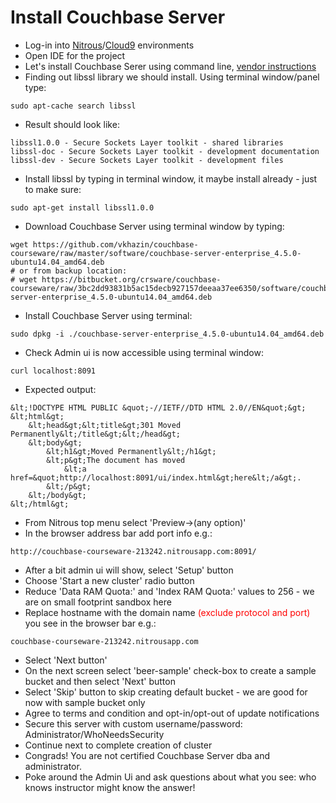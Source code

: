 # Install Couchbase Server #

* Log-in into <a href="http://nitrous.io" target="_blank">Nitrous</a>/<a href="http://c9.io" target="_blank">Cloud9</a> environments
* Open IDE for the project
* Let's install Couchbase Serer using command line, <a href="http://developer.couchbase.com/documentation/server/current/getting-started/installing.html" target="_blank">vendor instructions</a>    
* Finding out libssl library we should install. Using terminal window/panel type: 
```
sudo apt-cache search libssl 
```  
* Result should look like:
```
libssl1.0.0 - Secure Sockets Layer toolkit - shared libraries
libssl-doc - Secure Sockets Layer toolkit - development documentation
libssl-dev - Secure Sockets Layer toolkit - development files
```
  
* Install libssl by typing in terminal window, it maybe install already - just to make sure:
```
sudo apt-get install libssl1.0.0
```
  
* Download Couchbase Server using terminal window by typing:
```
wget https://github.com/vkhazin/couchbase-courseware/raw/master/software/couchbase-server-enterprise_4.5.0-ubuntu14.04_amd64.deb
# or from backup location:  
# wget https://bitbucket.org/crsware/couchbase-courseware/raw/3bc2dd93831b5ac15decb927157deeaa37ee6350/software/couchbase-server-enterprise_4.5.0-ubuntu14.04_amd64.deb  
```

* Install Couchbase Server using terminal:
```
sudo dpkg -i ./couchbase-server-enterprise_4.5.0-ubuntu14.04_amd64.deb
```

* Check Admin ui is now accessible using terminal window:
```
curl localhost:8091
```

* Expected output:
```
&lt;!DOCTYPE HTML PUBLIC &quot;-//IETF//DTD HTML 2.0//EN&quot;&gt;
&lt;html&gt;
	&lt;head&gt;&lt;title&gt;301 Moved Permanently&lt;/title&gt;&lt;/head&gt;
	&lt;body&gt;
		&lt;h1&gt;Moved Permanently&lt;/h1&gt;
		&lt;p&gt;The document has moved
			&lt;a href=&quot;http://localhost:8091/ui/index.html&gt;here&lt;/a&gt;.
		&lt;/p&gt;
	&lt;/body&gt;
&lt;/html&gt;
```  
* From Nitrous top menu select 'Preview->(any option)'
* In the browser address bar add port info e.g.:
```
http://couchbase-courseware-213242.nitrousapp.com:8091/
```

* After a bit admin ui will show, select 'Setup' button
* Choose 'Start a new cluster' radio button
* Reduce 'Data RAM Quota:' and 'Index RAM Quota:' values to 256 - we are on small footprint sandbox here
* Replace hostname with the domain name <a style="color:red">(exclude protocol and port)</a> you see in the browser bar e.g.:
```
couchbase-courseware-213242.nitrousapp.com
```
* Select 'Next button'
* On the next screen select 'beer-sample' check-box to create a sample bucket and then select 'Next' button
* Select 'Skip' button to skip creating default bucket - we are good for now with sample bucket only
* Agree to terms and condition and opt-in/opt-out of update notifications
* Secure this server with custom username/password: Administrator/WhoNeedsSecurity
* Continue next to complete creation of cluster
* Congrads! You are not certified Couchbase Server dba and administrator.
* Poke around the Admin Ui and ask questions about what you see: who knows instructor might know the answer!




